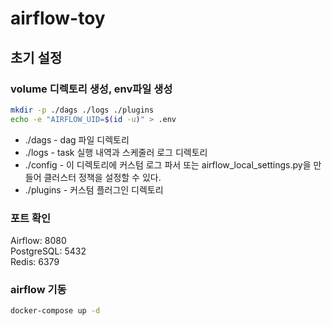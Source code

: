 # airflow-toy
## 초기 설정
### volume 디렉토리 생성, env파일 생성
```bash
mkdir -p ./dags ./logs ./plugins
echo -e "AIRFLOW_UID=$(id -u)" > .env
```
* ./dags - dag 파일 디렉토리  
* ./logs - task 실행 내역과 스케줄러 로그 디렉토리  
* ./config - 이 디렉토리에 커스텀 로그 파서 또는 airflow_local_settings.py을 만들어 클러스터 정책을 설정할 수 있다.  
* ./plugins - 커스텀 플러그인 디렉토리
### 포트 확인
Airflow: 8080  
PostgreSQL: 5432  
Redis: 6379
### airflow 기동
```bash
docker-compose up -d
```

